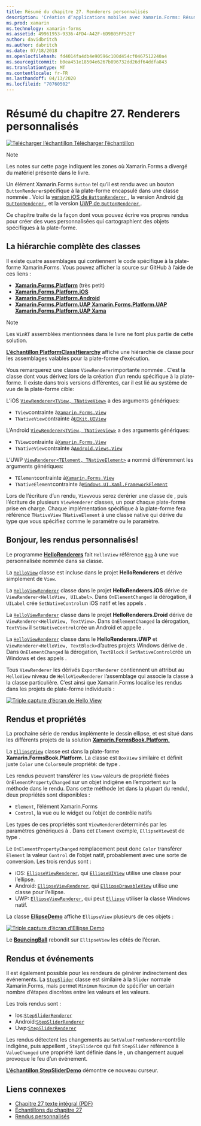 ```yaml
---
title: Résumé du chapitre 27. Renderers personnalisés
description: 'Création d’applications mobiles avec Xamarin.Forms: Résumé du chapitre 27. Renderers personnalisés'
ms.prod: xamarin
ms.technology: xamarin-forms
ms.assetid: 49961953-9336-4FD4-A42F-6D9B05FF52E7
author: davidbritch
ms.author: dabritch
ms.date: 07/18/2018
ms.openlocfilehash: fd4014fa4db4e90596c100d454cf0467512240a4
ms.sourcegitcommit: b0ea451e18504e6267b896732dd26df64ddfa843
ms.translationtype: MT
ms.contentlocale: fr-FR
ms.lasthandoff: 04/13/2020
ms.locfileid: "70760502"
---
```

# <a name="summary-of-chapter-27-custom-renderers"></a>Résumé du chapitre 27. Renderers personnalisés

[![Télécharger](~/media/shared/download.png) l’échantillon Télécharger l’échantillon](https://github.com/xamarin/xamarin-forms-book-samples/tree/master/Chapter27)

> [!NOTE] 
> Les notes sur cette page indiquent les zones où Xamarin.Forms a divergé du matériel présenté dans le livre.

Un élément Xamarin.Forms `Button` tel qu’il est rendu avec un bouton `ButtonRenderer`spécifique à la plate-forme encapsulé dans une classe nommée .  Voici la [version iOS de `ButtonRenderer` ](https://github.com/xamarin/Xamarin.Forms/blob/master/Xamarin.Forms.Platform.iOS/Renderers/ButtonRenderer.cs), la version Android [de `ButtonRenderer` ](https://github.com/xamarin/Xamarin.Forms/blob/master/Xamarin.Forms.Platform.Android/Renderers/ButtonRenderer.cs), et la version [UWP de `ButtonRenderer` ](https://github.com/xamarin/Xamarin.Forms/blob/master/Xamarin.Forms.Platform.UAP/ButtonRenderer.cs).

Ce chapitre traite de la façon dont vous pouvez écrire vos propres rendus pour créer des vues personnalisées qui cartographient des objets spécifiques à la plate-forme.

## <a name="the-complete-class-hierarchy"></a>La hiérarchie complète des classes

Il existe quatre assemblages qui contiennent le code spécifique à la plate-forme Xamarin.Forms.
Vous pouvez afficher la source sur GitHub à l’aide de ces liens :

- [**Xamarin.Forms.Platform**](https://github.com/xamarin/Xamarin.Forms/tree/master/Xamarin.Forms.Platform) (très petit)
- [**Xamarin.Forms.Platform.iOS**](https://github.com/xamarin/Xamarin.Forms/tree/master/Xamarin.Forms.Platform.iOS)
- [**Xamarin.Forms.Platform.Android**](https://github.com/xamarin/Xamarin.Forms/tree/master/Xamarin.Forms.Platform.Android)
- [**Xamarin.Forms.Platform.UAP Xamarin.Forms.Platform.UAP Xamarin.Forms.Platform.UAP Xama**](https://github.com/xamarin/Xamarin.Forms/tree/master/Xamarin.Forms.Platform.UAP)

> [!NOTE]
> Les `WinRT` assemblées mentionnées dans le livre ne font plus partie de cette solution. 

[**L’échantillon PlatformClassHierarchy**](https://github.com/xamarin/xamarin-forms-book-samples/tree/master/Chapter27/PlatformClassHierarchy) affiche une hiérarchie de classe pour les assemblages valables pour la plate-forme d’exécution.

Vous remarquerez une classe `ViewRenderer`importante nommée . C’est la classe dont vous dérivez lors de la création d’un rendu spécifique à la plate-forme. Il existe dans trois versions différentes, car il est lié au système de vue de la plate-forme cible:

L’iOS [`ViewRenderer<TView, TNativeView>`](https://github.com/xamarin/Xamarin.Forms/blob/master/Xamarin.Forms.Platform.iOS/ViewRenderer.cs#L25) a des arguments génériques:

- `TView`contrainte à[`Xamarin.Forms.View`](xref:Xamarin.Forms.View)
- `TNativeView`contrainte à[`UIKit.UIView`](xref:UIKit.UIView)

L’Android [`ViewRenderer<TView, TNativeView>`](https://github.com/xamarin/Xamarin.Forms/blob/master/Xamarin.Forms.Platform.Android/ViewRenderer.cs#L17) a des arguments génériques:

- `TView`contrainte à[`Xamarin.Forms.View`](xref:Xamarin.Forms.View)
- `TNativeView`contrainte à[`Android.Views.View`](xref:Android.Views.View)

L’UWP [`ViewRenderer<TElement, TNativeElement>`](https://github.com/xamarin/Xamarin.Forms/blob/master/Xamarin.Forms.Platform.UAP/ViewRenderer.cs#L6) a nommé différemment les arguments génériques:

- `TElement`contrainte à[`Xamarin.Forms.View`](xref:Xamarin.Forms.View)
- `TNativeElement`contrainte à[`Windows.UI.Xaml.FrameworkElement`](/uwp/api/Windows.UI.Xaml.FrameworkElement)

Lors de l’écriture d’un rendu, `View`vous serez derérier une classe de , puis l’écriture de plusieurs `ViewRenderer` classes, un pour chaque plate-forme prise en charge. Chaque implémentation spécifique à la plate-forme fera référence `TNativeView` `TNativeElement` à une classe native qui dérive du type que vous spécifiez comme le paramètre ou le paramètre.

## <a name="hello-custom-renderers"></a>Bonjour, les rendus personnalisés!

Le programme [**HelloRenderers**](https://github.com/xamarin/xamarin-forms-book-samples/tree/master/Chapter27/HelloRenderers) fait `HelloView` référence [`App`](https://github.com/xamarin/xamarin-forms-book-samples/blob/master/Chapter27/HelloRenderers/HelloRenderers/HelloRenderers/App.cs) à une vue personnalisée nommée dans sa classe.

La [`HelloView`](https://github.com/xamarin/xamarin-forms-book-samples/blob/master/Chapter27/HelloRenderers/HelloRenderers/HelloRenderers/HelloView.cs) classe est incluse dans le projet **HelloRenderers** et dérive simplement de `View`.

La [`HelloViewRenderer`](https://github.com/xamarin/xamarin-forms-book-samples/blob/master/Chapter27/HelloRenderers/HelloRenderers/HelloRenderers.iOS/HelloViewRenderer.cs) classe dans le projet **HelloRenderers.iOS** dérive de `ViewRenderer<HelloView, UILabel>`. Dans `OnElementChanged` la dérogation, il `UILabel` crée `SetNativeControl`un iOS natif et les appels .

La [`HelloViewRenderer`](https://github.com/xamarin/xamarin-forms-book-samples/blob/master/Chapter27/HelloRenderers/HelloRenderers/HelloRenderers.Droid/HelloViewRenderer.cs) classe dans le projet **HelloRenderers.Droid** dérive de `ViewRenderer<HelloView, TextView>`. Dans `OnElementChanged` la dérogation, `TextView` il `SetNativeControl`crée un Android et appelle .

La [`HelloViewRenderer`](https://github.com/xamarin/xamarin-forms-book-samples/blob/master/Chapter27/HelloRenderers/HelloRenderers/HelloRenderers.UWP/HelloViewRenderer.cs) classe dans le **HelloRenderers.UWP** et `ViewRenderer<HelloView, TextBlock>`d’autres projets Windows dérive de . Dans `OnElementChanged` la dérogation, `TextBlock` il `SetNativeControl`crée un Windows et des appels .

Tous `ViewRenderer` les dérivés `ExportRenderer` contiennent un attribut au `HelloView` niveau de `HelloViewRenderer` l’assemblage qui associe la classe à la classe particulière. C’est ainsi que Xamarin.Forms localise les rendus dans les projets de plate-forme individuels :

[![Triple capture d’écran de Hello View](images/ch27fg02-small.png "Renderers personnalisés")](images/ch27fg02-large.png#lightbox "Renderers personnalisés")

## <a name="renderers-and-properties"></a>Rendus et propriétés

La prochaine série de rendus implémente le dessin ellipse, et est situé dans les différents projets de la solution [**Xamarin.FormsBook.Platform.**](https://github.com/xamarin/xamarin-forms-book-samples/tree/master/Libraries/Xamarin.FormsBook.Platform)

La [`EllipseView`](https://github.com/xamarin/xamarin-forms-book-samples/blob/master/Libraries/Xamarin.FormsBook.Platform/Xamarin.FormsBook.Platform/EllipseView.cs) classe est dans la plate-forme **Xamarin.FormsBook.Platform.** La classe est `BoxView` similaire et définit juste `Color` une `Color`seule propriété: de type .

Les rendus peuvent transférer les `View` valeurs de propriété fixées `OnElementPropertyChanged` sur un objet indigène en l’emportent sur la méthode dans le rendu. Dans cette méthode (et dans la plupart du rendu), deux propriétés sont disponibles :

- `Element`, l’élément Xamarin.Forms
- `Control`, la vue ou le widget ou l’objet de contrôle natifs

Les types de ces propriétés sont `ViewRenderer`déterminés par les paramètres génériques à . Dans cet `Element` exemple, `EllipseView`est de type .

Le `OnElementPropertyChanged` remplacement peut donc `Color` transférer `Element` la valeur `Control` de l’objet natif, probablement avec une sorte de conversion. Les trois rendus sont :

- iOS: [`EllipseViewRenderer`](https://github.com/xamarin/xamarin-forms-book-samples/blob/master/Libraries/Xamarin.FormsBook.Platform/Xamarin.FormsBook.Platform.iOS/EllipseViewRenderer.cs), qui [`EllipseUIView`](https://github.com/xamarin/xamarin-forms-book-samples/blob/master/Libraries/Xamarin.FormsBook.Platform/Xamarin.FormsBook.Platform.iOS/EllipseUIView.cs) utilise une classe pour l’ellipse.
- Android: [`EllipseViewRenderer`](https://github.com/xamarin/xamarin-forms-book-samples/blob/master/Libraries/Xamarin.FormsBook.Platform/Xamarin.FormsBook.Platform.Android/EllipseViewRenderer.cs), qui [`EllipseDrawableView`](https://github.com/xamarin/xamarin-forms-book-samples/blob/master/Libraries/Xamarin.FormsBook.Platform/Xamarin.FormsBook.Platform.Android/EllipseDrawableView.cs) utilise une classe pour l’ellipse.
- UWP: [`EllipseViewRenderer`](https://github.com/xamarin/xamarin-forms-book-samples/blob/master/Libraries/Xamarin.FormsBook.Platform/Xamarin.FormsBook.Platform.WinRT/EllipseViewRenderer.cs), qui peut [`Ellipse`](/uwp/api/Windows.UI.Xaml.Shapes.Ellipse) utiliser la classe Windows natif.

La classe [**EllipseDemo**](https://github.com/xamarin/xamarin-forms-book-samples/tree/master/Chapter27/EllipseDemo) affiche `EllipseView` plusieurs de ces objets :

[![Triple capture d’écran d’Ellipse Demo](images/ch27fg03-small.png "EllipseView Rendus personnalisés")](images/ch27fg03-large.png#lightbox "EllipseView Rendus personnalisés")

Le [**BouncingBall**](https://github.com/xamarin/xamarin-forms-book-samples/tree/master/Chapter27/BouncingBall) rebondit sur `EllipseView` les côtés de l’écran.

## <a name="renderers-and-events"></a>Rendus et événements

Il est également possible pour les rendeurs de générer indirectement des événements. La [`StepSlider`](https://github.com/xamarin/xamarin-forms-book-samples/blob/master/Libraries/Xamarin.FormsBook.Platform/Xamarin.FormsBook.Platform/StepSlider.cs) classe est similaire à la `Slider` normale Xamarin.Forms, mais permet `Minimum` `Maximum` de spécifier un certain nombre d’étapes discrètes entre les valeurs et les valeurs.

Les trois rendus sont :

- Ios:[`StepSliderRenderer`](https://github.com/xamarin/xamarin-forms-book-samples/blob/master/Libraries/Xamarin.FormsBook.Platform/Xamarin.FormsBook.Platform.iOS/StepSliderRenderer.cs)
- Android:[`StepSliderRenderer`](https://github.com/xamarin/xamarin-forms-book-samples/blob/master/Libraries/Xamarin.FormsBook.Platform/Xamarin.FormsBook.Platform.Android/StepSliderRenderer.cs)
- Uwp:[`StepSliderRenderer`](https://github.com/xamarin/xamarin-forms-book-samples/blob/master/Libraries/Xamarin.FormsBook.Platform/Xamarin.FormsBook.Platform.WinRT/StepSliderRenderer.cs)

Les rendus détectent les changements au `SetValueFromRenderer`contrôle indigène, puis appellent , `StepSlider`ce qui fait `StepSlider` référence à `ValueChanged` une propriété liant définie dans le , un changement auquel provoque le feu d’un événement.

[**L’échantillon StepSliderDemo**](https://github.com/xamarin/xamarin-forms-book-samples/tree/master/Chapter27/StepSliderDemo) démontre ce nouveau curseur.

## <a name="related-links"></a>Liens connexes

- [Chapitre 27 texte intégral (PDF)](https://download.xamarin.com/developer/xamarin-forms-book/XamarinFormsBook-Ch27-Apr2016.pdf)
- [Échantillons du chapitre 27](https://github.com/xamarin/xamarin-forms-book-samples/tree/master/Chapter27)
- [Rendus personnalisés](~/xamarin-forms/app-fundamentals/custom-renderer/index.md)
